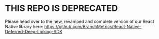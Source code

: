 # THIS REPO IS DEPRECATED

Please head over to the new, revamped and complete version of our React Native library here:
https://github.com/BranchMetrics/React-Native-Deferred-Deep-Linking-SDK
